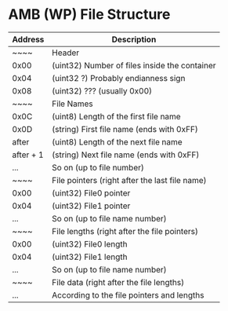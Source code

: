 # AMB (WP) File Structure

Address | Description
------- | -----------
  ~~~~  | Header
  0x00  | (uint32) Number of files inside the container
  0x04  | (uint32 ?) Probably endianness sign
  0x08  | (uint32) ??? (usually 0x00)
  ~~~~  | File Names
  0x0C  | (uint8) Length of the first file name
  0x0D  | (string) First file name (ends with 0xFF)
  after | (uint8) Length of the next file name
  after + 1 | (string) Next file name (ends with 0xFF)
   ...  | So on (up to file number)
  ~~~~  | File pointers (right after the last file name)
  0x00  | (uint32) File0 pointer
  0x04  | (uint32) File1 pointer
   ...  | So on (up to file name number)
  ~~~~  | File lengths (right after the file pointers)
  0x00  | (uint32) File0 length
  0x04  | (uint32) File1 length
   ...  | So on (up to file name number)
  ~~~~  | File data (right after the file lengths)
   ...  | According to the file pointers and lengths


